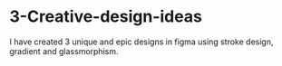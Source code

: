 # 3-Creative-design-ideas
I have created 3 unique and epic designs in figma using stroke design, gradient and glassmorphism. 
